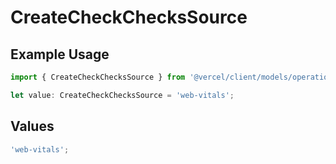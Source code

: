 # CreateCheckChecksSource

## Example Usage

```typescript
import { CreateCheckChecksSource } from '@vercel/client/models/operations';

let value: CreateCheckChecksSource = 'web-vitals';
```

## Values

```typescript
'web-vitals';
```
